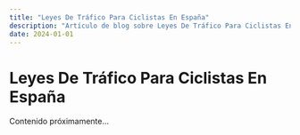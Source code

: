 ```yaml
---
title: "Leyes De Tráfico Para Ciclistas En España"
description: "Artículo de blog sobre Leyes De Tráfico Para Ciclistas En España"
date: 2024-01-01
---
```


# Leyes De Tráfico Para Ciclistas En España

Contenido próximamente...
